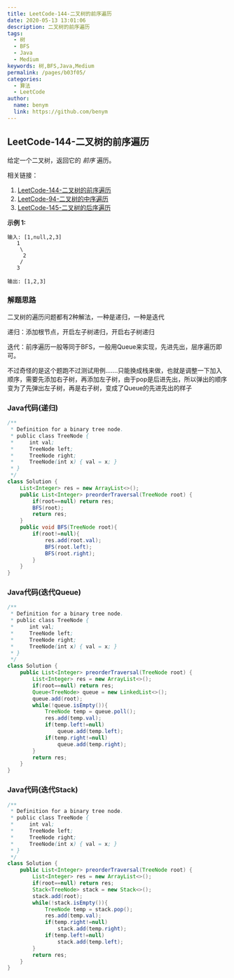 ```yaml
---
title: LeetCode-144-二叉树的前序遍历
date: 2020-05-13 13:01:06
description: 二叉树的前序遍历
tags: 
  - 树
  - BFS
  - Java
  - Medium
keywords: 树,BFS,Java,Medium
permalink: /pages/b03f05/
categories: 
  - 算法
  - LeetCode
author: 
  name: benym
  link: https://github.com/benym
---
```


## LeetCode-144-二叉树的前序遍历

给定一个二叉树，返回它的 *前序* 遍历。

相关链接：

1. [LeetCode-144-二叉树的前序遍历](https://cloud.benym.cn/benym-book/pages/3fd3f6/)
2. [LeetCode-94-二叉树的中序遍历](https://cloud.benym.cn/benym-book/pages/4517f3/#leetcode-94-%E4%BA%8C%E5%8F%89%E6%A0%91%E7%9A%84%E4%B8%AD%E5%BA%8F%E9%81%8D%E5%8E%86)
3. [LeetCode-145-二叉树的后序遍历](https://cloud.benym.cn/benym-book/pages/bc617d/#leetcode-145-%E4%BA%8C%E5%8F%89%E6%A0%91%E7%9A%84%E5%90%8E%E5%BA%8F%E9%81%8D%E5%8E%86)

<!--more-->

**示例 1:**

```
输入: [1,null,2,3]
   1
    \
     2
    /
   3

输出: [1,2,3]
```

### 解题思路

二叉树的遍历问题都有2种解法，一种是递归，一种是迭代

递归：添加根节点，开启左子树递归，开启右子树递归

迭代：前序遍历一般等同于BFS，一般用Queue来实现，先进先出，层序遍历即可。

不过奇怪的是这个题跑不过测试用例.......只能换成栈来做，也就是调整一下加入顺序，需要先添加右子树，再添加左子树，由于pop是后进先出，所以弹出的顺序变为了先弹出左子树，再是右子树，变成了Queue的先进先出的样子

### Java代码(递归)

```java
/**
 * Definition for a binary tree node.
 * public class TreeNode {
 *     int val;
 *     TreeNode left;
 *     TreeNode right;
 *     TreeNode(int x) { val = x; }
 * }
 */
class Solution {
    List<Integer> res = new ArrayList<>();
    public List<Integer> preorderTraversal(TreeNode root) {
        if(root==null) return res;
        BFS(root);
        return res;
    }
    public void BFS(TreeNode root){
        if(root!=null){
            res.add(root.val);
            BFS(root.left);
            BFS(root.right);
        }
    }
}
```

### Java代码(迭代Queue)

```java
/**
 * Definition for a binary tree node.
 * public class TreeNode {
 *     int val;
 *     TreeNode left;
 *     TreeNode right;
 *     TreeNode(int x) { val = x; }
 * }
 */
class Solution {
    public List<Integer> preorderTraversal(TreeNode root) {
        List<Integer> res = new ArrayList<>();
        if(root==null) return res;
        Queue<TreeNode> queue = new LinkedList<>();
        queue.add(root);
        while(!queue.isEmpty()){
            TreeNode temp = queue.poll();
            res.add(temp.val);
            if(temp.left!=null)
                queue.add(temp.left);
            if(temp.right!=null)
                queue.add(temp.right);
        }
        return res;
    }
}
```

### Java代码(迭代Stack)

```java
/**
 * Definition for a binary tree node.
 * public class TreeNode {
 *     int val;
 *     TreeNode left;
 *     TreeNode right;
 *     TreeNode(int x) { val = x; }
 * }
 */
class Solution {
    public List<Integer> preorderTraversal(TreeNode root) {
        List<Integer> res = new ArrayList<>();
        if(root==null) return res;
        Stack<TreeNode> stack = new Stack<>();
        stack.add(root);
        while(!stack.isEmpty()){
            TreeNode temp = stack.pop();
            res.add(temp.val);
            if(temp.right!=null)
                stack.add(temp.right);
            if(temp.left!=null)
                stack.add(temp.left);
        }
        return res;
    }
}
```
